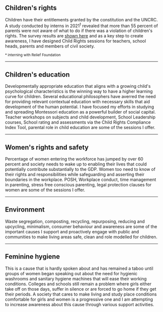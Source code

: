 ## Children's rights

Children have their entitlements granted by the constitution and the UNCRC. A study conducted by interns in 2021<sup>1</sup> revealed that more than 55 percent of parents were not aware of what to do if there was a violation of children's rights. The survey results are [shown here](https://drive.google.com/file/d/1XjQKx6-UuONtnYzMLvT5tnhWbOsyeSph/view?usp=drive_link) and as a key step to create awareness, I have designed Child Rights sessions for teachers, school heads, parents and members of civil society.

<small>* interning with Relief Foundation</small>

---

## Children's education

Developmentally appropriate education that aligns with a growing child's psychological characteristics is the winning way to have a higher learning curve for children. Several educational philosophers have averred the need for providing relevant contextual education with necessary skills that aid development of the human potential. I have focused my efforts in studying and spreading Montessori education as a powerful builder of social capital. Teacher workshops on subjects and child development, School Leadership courses, School rating and assessments via the Child Rights Compliance Index Tool, parental role in child education are some of the sessions I offer.

---

## Women's rights and safety

Percentage of women entering the workforce has jumped by over 60 percent and society needs to wake up to enabling their lives that could potentially contribute substantially to the GDP. Women too need to know of their rights and responsibilities while safeguarding and asserting their boundaries in the workplace. POSH, Workplace conduct, time management in parenting, stress free conscious parenting,  legal protection clauses for women are some of the sessions I offer.

---

## Environment

Waste segregation, composting, recycling, repurposing, reducing and upcycling, minimalism, consumer behaviour and awareness are some of the important causes I support and proactively engage with public and communities to make living areas safe, clean and role modelled for children.

---

## Feminine hygiene

This is a cause that is hardly spoken about and has remained a taboo until groups of women began speaking out about the need for hygienic washrooms and sanitary hygiene machines that will ease their working conditions. Colleges and schools still remain a problem where girls either take off on those days, suffer in silence or are forced to go home if they get their periods. A society that cares to make living and study place conditions comfortable for girls and women is a progressive one and I am attempting to increase awareness about this cause through various support activities.
